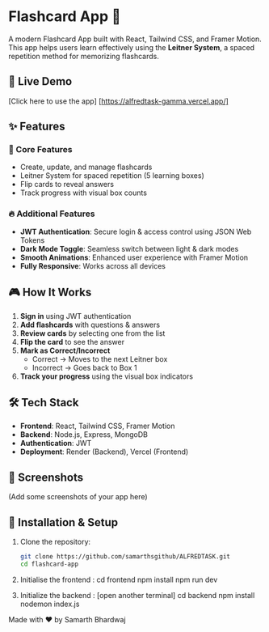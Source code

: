 # Flashcard App 🧠  

A modern Flashcard App built with React, Tailwind CSS, and Framer Motion. This app helps users learn effectively using the **Leitner System**, a spaced repetition method for memorizing flashcards.  

## 🚀 Live Demo  
[Click here to use the app] [https://alfredtask-gamma.vercel.app/]

## ✨ Features  
### 📌 Core Features  
- Create, update, and manage flashcards  
- Leitner System for spaced repetition (5 learning boxes)  
- Flip cards to reveal answers  
- Track progress with visual box counts  

### 🔥 Additional Features  
- **JWT Authentication**: Secure login & access control using JSON Web Tokens  
- **Dark Mode Toggle**: Seamless switch between light & dark modes  
- **Smooth Animations**: Enhanced user experience with Framer Motion  
- **Fully Responsive**: Works across all devices  

## 🎮 How It Works  
1. **Sign in** using JWT authentication  
2. **Add flashcards** with questions & answers  
3. **Review cards** by selecting one from the list  
4. **Flip the card** to see the answer  
5. **Mark as Correct/Incorrect**  
   - Correct → Moves to the next Leitner box  
   - Incorrect → Goes back to Box 1  
6. **Track your progress** using the visual box indicators  

## 🛠 Tech Stack  
- **Frontend**: React, Tailwind CSS, Framer Motion  
- **Backend**: Node.js, Express, MongoDB  
- **Authentication**: JWT  
- **Deployment**: Render (Backend), Vercel (Frontend)  

## 📸 Screenshots  
(Add some screenshots of your app here)  

## 🔧 Installation & Setup  
1. Clone the repository:  
   ```bash
   git clone https://github.com/samarthsgithub/ALFREDTASK.git
   cd flashcard-app
2. Initialise the frontend :
   cd frontend
   npm install
   npm run dev

3. Initialize the backend :
   [open another terminal]
   cd backend
   npm install
   nodemon index.js



Made with ❤️ by Samarth Bhardwaj
   

   
